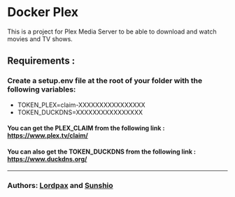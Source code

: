 # Docker Plex 

This is a project for Plex Media Server to be able to download and watch movies and TV shows.

## Requirements :


### Create a setup.env file at the root of your folder with the following variables:
 - TOKEN_PLEX=claim-XXXXXXXXXXXXXXXX
 - TOKEN_DUCKDNS=XXXXXXXXXXXXXXXX

#### You can get the PLEX_CLAIM from the following link : https://www.plex.tv/claim/
#### You can also get the TOKEN_DUCKDNS from the following link : https://www.duckdns.org/

----

### Authors: [Lordpax](https://github.com/LordPax) and [Sunshio](https://github.com/Pietrucci-Blacher)